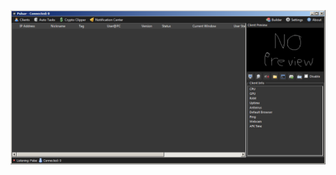 ![Screenshot](https://raw.githubusercontent.com/Cryakl/Ultimate-RAT-Collection/refs/heads/main/Pulsar/Pulsar%20v1.6.6/Screenshot.png)
